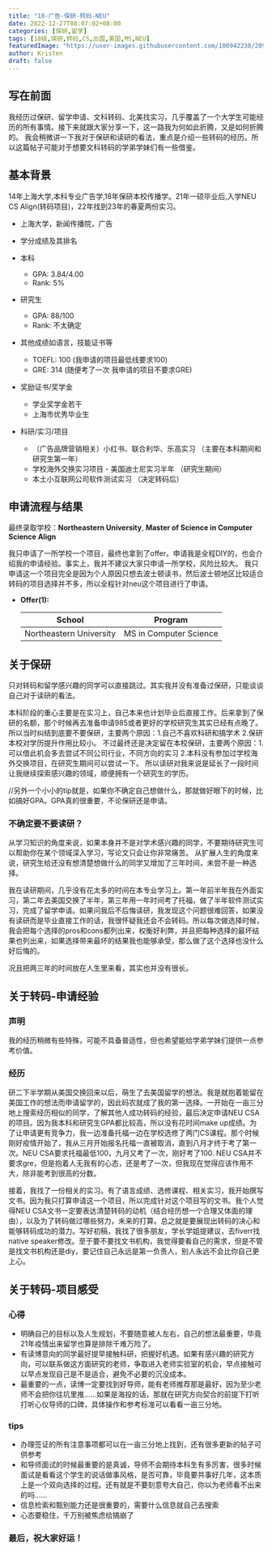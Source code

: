 ```yaml
---
title: "18-广告-保研-转码-NEU"
date: 2022-12-27T08:07:02+08:00
categories: [保研,留学]
tags: [18级,保研,转码,CS,出国,美国,MS,NEU]
featuredImage: "https://user-images.githubusercontent.com/100942238/209590835-89867a10-2d1b-4c62-8b97-a8a8b72e09de.jpg"
author: Kristen
draft: false
---
```


## 写在前面

我经历过保研、留学申请、文科转码、北美找实习，几乎覆盖了一个大学生可能经历的所有事情。接下来就跟大家分享一下，这一路我为何如此折腾，又是如何折腾的。
我会稍微讲一下我对于保研和读研的看法，重点是介绍一些转码的经历。所以这篇帖子可能对于想要文科转码的学弟学妹们有一些借鉴。

## 基本背景 

14年上海大学,本科专业广告学,18年保研本校传播学。21年一硕毕业后,入学NEU CS Align(转码项目)，22年找到23年的春夏两份实习。

- 上海大学，新闻传播院，广告

- 学分成绩及其排名
- 本科
  - GPA: 3.84/4.00
  - Rank: 5%
- 研究生
  - GPA: 88/100
  - Rank: 不太确定

- 其他成绩如语言，技能证书等
  - TOEFL: 100 (我申请的项目最低线要求100)
  - GRE: 314 (随便考了一次 我申请的项目不要求GRE)

- 奖励证书/奖学金
  - 学业奖学金若干
  - 上海市优秀毕业生

- 科研/实习/项目
  - （广告品牌营销相关）小红书、联合利华、乐高实习 （主要在本科期间和研究生第一年）
  - 学校海外交换实习项目 - 美国迪士尼实习半年 （研究生期间）
  - 本土小互联网公司软件测试实习 （决定转码后）

## 申请流程与结果

最终录取学校：**Northeastern University**, **Master of Science in Computer Science Align**

我只申请了一所学校一个项目，最终也拿到了offer。申请我是全程DIY的，也会介绍我的申请经验。事实上，我并不建议大家只申请一所学校，风险比较大。
我只申请这一个项目完全是因为个人原因只想去波士顿读书，然后波士顿地区比较适合转码的项目选择并不多，所以全程针对neu这个项目进行了申请。

- **Offer(1):** 

  | School          | Program                |
  | --------------- | ---------------------- |
  | Northeastern University | MS in Computer Science |


## 关于保研

只对转码和留学感兴趣的同学可以直接跳过。其实我并没有准备过保研，只能谈谈自己对于读研的看法。

本科阶段的重心主要是在实习上，自己本来也计划毕业后直接工作。后来拿到了保研的名额，那个时候再去准备申请985或者更好的学校研究生其实已经有点晚了。所以当时纠结到底要不要保研，主要两个原因：1.自己不喜欢科研和搞学术 2.保研本校对学历提升作用比较小。 不过最终还是决定留在本校保研，主要两个原因：1.可以借此机会多去尝试不同公司行业，不同方向的实习 2.本科没有参加过学校海外交换项目，在研究生期间可以尝试一下。 所以读研对我来说是延长了一段时间让我继续探索感兴趣的领域，顺便拥有一个研究生的学历。

//另外一个小小的tip就是，如果你不确定自己想做什么，那就做好眼下的时候，比如搞好GPA。GPA真的很重要，不论保研还是申请。

### 不确定要不要读研？

从学习知识的角度来说，如果本身并不是对学术感兴趣的同学，不要期待研究生可以帮助你在某个领域深入学习，写论文只会让你非常痛苦。
从扩展人生的角度来说，研究生给还没有想清楚想做什么的同学又增加了三年时间，未尝不是一种选择。

我在读研期间，几乎没有花太多的时间在本专业学习上。第一年前半年我在外面实习，第二年去美国交换了半年，第三年用一年时间考了托福，做了半年软件测试实习，完成了留学申请。如果问我后不后悔读研，我发现这个问题很难回答，如果没有读研而是毕业直接工作的话，我很怀疑我还会不会转码。所以每次做选择时候，我会把每个选择的pros和cons都列出来，权衡好利弊，并且把每种选择的最坏结果也列出来，如果选择带来最坏的结果我也能够承受，那么做了这个选择也没什么好后悔的。

况且把两三年的时间放在人生里来看，其实也并没有很长。


## 关于转码-申请经验

### 声明
我的经历稍微有些特殊，可能不具备普适性，但也希望能给学弟学妹们提供一点参考价值。

### 经历
研二下半学期从美国交换回来以后，萌生了去美国留学的想法。我是就抱着能留在美国工作的想法而申请留学的，因此码农就成了我的第一选择。一开始在一亩三分地上搜索经历相似的同学，了解其他人成功转码的经验，最后决定申请NEU CSA的项目。因为我本科和研究生GPA都比较高，所以没有花时间make up成绩。为了让申请更有竞争力，我一边准备托福一边在学校选修了两门CS课程。那个时候刚好疫情开始了，我从三月开始报名托福一直被取消，直到八月才终于考了第一次。NEU CSA要求托福最低100，九月又考了一次，刚好考了100. NEU CSA并不要求gre，但是抱着人无我有的心态，还是考了一次，但我现在觉得应该作用不大，除非能考到很高的分数。

接着，我找了一份相关的实习。有了语言成绩、选修课程、相关实习，我开始撰写文书。因为我只打算申请这一个项目，所以完成针对这个项目写的文书。我个人觉得NEU CSA文书一定要表达清楚转码的动机（结合经历想一个合理又体面的理由），以及为了转码做过哪些努力，未来的打算。总之就是要展现出转码的决心和能够转码成功的潜力。写好初稿，我找了很多朋友，学长学姐提建议，去fiverr找native speaker修改。至于要不要找文书机构，我觉得要看自己的需求，但是不管是找文书机构还是diy，要记住自己永远是第一负责人，别人永远不会比你自己更上心。


## 关于转码-项目感受



### 心得
- 明确自己的目标以及人生规划，不要随意被人左右，自己的想法最重要，毕竟21年疫情出来留学也算是排除千难万险了。
- 有读博意向的同学最好提早接触科研，把握好机遇。如果有感兴趣的研究方向，可以联系做这方面研究的老师，争取进入老师实验室的机会，早点接触可以早点发现自己是不是适合，避免不必要的沉没成本。
- 最重要的一点，读博一定要找到好导师，能有老师推荐那是最好，因为至少老师不会把你往坑里推......如果是海投的话，那就在研究方向契合的前提下打听打听心仪导师的口碑，具体操作和参考标准可以看看一亩三分地。


### tips
- 办理签证的所有注意事项都可以在一亩三分地上找到，还有很多更新的帖子可供参考
- 和导师面试的时候最重要的是真诚，导师不会期待本科生有多厉害，很多时候面试是看看这个学生的说话做事风格，是否可靠，毕竟要共事好几年，这本质上是一个双向选择的过程。还有就是不要刻意夸大自己，你以为老师看不出来的吗......
- 信息检索和甄别能力还是很重要的，需要什么信息就自己去搜索
- 心态要稳住，千万别被焦虑给搞崩了



### 最后，祝大家好运！


